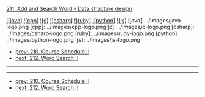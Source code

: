 [211. Add and Search Word - Data structure design](https://leetcode.com/problems/add-and-search-word-data-structure-design/)

[![java]](../java/211-add-and-search-word-data-structure-design.md)
[![cpp]](../cpp/211-add-and-search-word-data-structure-design.md)
[![c]](../c/211-add-and-search-word-data-structure-design.md)
[![csharp]](../csharp/211-add-and-search-word-data-structure-design.md)
[![ruby]](../ruby/211-add-and-search-word-data-structure-design.md)
[![python]](../python/211-add-and-search-word-data-structure-design.md)
[![js]](../js/211-add-and-search-word-data-structure-design.md)
[java]: ../images/java-logo.png
[cpp]: ../images/cpp-logo.png
[c]: ../images/c-logo.png
[csharp]: ../images/csharp-logo.png
[ruby]: ../images/ruby-logo.png
[python]: ../images/python-logo.png
[js]: ../images/js-logo.png

- [prev: 210. Course Schedule II](210-course-schedule-ii.md)
- [next: 212. Word Search II](212-word-search-ii.md)

---



---

- [prev: 210. Course Schedule II](210-course-schedule-ii.md)
- [next: 212. Word Search II](212-word-search-ii.md)

